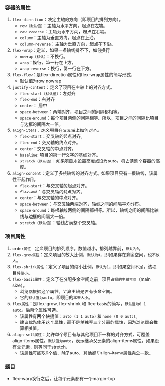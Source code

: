 ### 容器的属性
1. `flex-direction`：决定主轴的方向（即项目的排列方向）。
    - `row（默认值）`：主轴为水平方向，起点在左端。
    - `row-reverse`：主轴为水平方向，起点在右端。
    - `column`：主轴为垂直方向，起点在上沿。
    - `column-reverse`：主轴为垂直方向，起点在下沿。
2. `flex-wrap`：定义，如果一条轴线排不下，如何换行
    - `nowrap（默认）`：不换行。
    - `wrap`：换行，第一行在上方。
    - `wrap-reverse`：换行，第一行在下方。
3. `flex-flow`：是flex-direction属性和flex-wrap属性的简写形式，
    - 默认值为row nowrap
4. `justify-content`：定义了项目在主轴上的对齐方式。
    - `flex-start（默认值）`：左对齐
    - `flex-end`：右对齐
    - `center`： 居中
    - `space-between`：两端对齐，项目之间的间隔都相等。
    - `space-around`：每个项目两侧的间隔相等。所以，项目之间的间隔比项目与边框的间隔大一倍。
5. `align-items`：定义项目在交叉轴上如何对齐。
    - `flex-start`：交叉轴的起点对齐。
    - `flex-end`：交叉轴的终点对齐。
    - `center`：交叉轴的中点对齐。
    - `baseline`: 项目的第一行文字的基线对齐。
    - `stretch（默认值）`：如果项目未设置高度或设为auto，将占满整个容器的高度。
6. `align-content`：定义了多根轴线的对齐方式。如果项目只有一根轴线，该属性不起作用。
    - `flex-start`：与交叉轴的起点对齐。
    - `flex-end`：与交叉轴的终点对齐。
    - `center`：与交叉轴的中点对齐。
    - `space-between`：与交叉轴两端对齐，轴线之间的间隔平均分布。
    - `space-around`：每根轴线两侧的间隔都相等。所以，轴线之间的间隔比轴线与边框的间隔大一倍。
    - `stretch（默认值）`：轴线占满整个交叉轴。

### 项目属性
1. `order属性`：定义项目的排列顺序。数值越小，排列越靠前，`默认为0`。
2. `flex-grow属性`：定义项目的放大比例，`默认为0`，即如果存在剩余空间，也`不放大`。
3. `flex-shrink属性`：定义了项目的缩小比例，`默认为1`，即如果空间不足，该项目`将缩小`。
4. `flex-basis属性`：定义了在分配多余空间之前，项目`占据的主轴空间`（main size）。
    - 浏览器根据这个属性，计算主轴是否有多余空间。
    - 它的`默认值为auto`，即项目的`本来大小`。
5. `flex属性`：是flex-grow, flex-shrink 和 flex-basis的简写，`默认值为0 1 auto`。后两个属性可选。
    - 该属性有两个快捷值：`auto (1 1 auto)` 和 `none (0 0 auto)`。
    - 建议优先使用这个属性，而不是单独写三个分离的属性，因为浏览器会推算相关值。
6. `align-self属性`：允许单个项目有与其他项目不一样的对齐方式，可覆盖align-items属性。`默认值为auto`，表示继承父元素的align-items属性，如果没有父元素，则等同于stretch。
    - 该属性可能取6个值，除了auto，其他都与align-items属性完全一致。

### 题目
- flex-warp换行之后，让每个元素都有一个margin-top